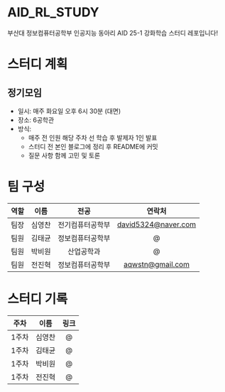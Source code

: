 # AID_RL_STUDY
부산대 정보컴퓨터공학부 인공지능 동아리 AID 25-1 강화학습 스터디 레포입니다!
# 스터디 계획
## 정기모임
- 일시: 매주 화요일 오후 6시 30분 (대면)
- 장소: 6공학관
- 방식:
  - 매주 전 인원 해당 주차 선 학습 후 발제자 1인 발표
  - 스터디 전 본인 블로그에 정리 후 README에 커밋
  - 질문 사항 함께 고민 및 토론
# 팀 구성

| 역할   | 이름   | 전공               | 연락처                 |
|:------:|:------:|:------------------:|:----------------------:|
| 팀장   | 심영찬 | 전기컴퓨터공학부     | david5324@naver.com     |
| 팀원   | 김태균 | 정보컴퓨터공학부     | @                      |
| 팀원   | 박비원 | 산업공학과          | @                      |
| 팀원   | 전진혁 | 정보컴퓨터공학부     | aqwstn@gmail.com      |

# 스터디 기록

| 주차 | 이름          | 링크                     |
|:----:|:-------------:|:------------------------:|
| 1주차 | 심영찬 | @ |
| 1주차 | 김태균 | @ |
| 1주차 | 박비원 | @ |
| 1주차 | 전진혁 | @ |
